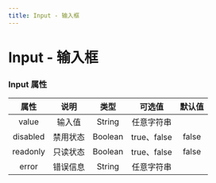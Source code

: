 ```yaml
---
title: Input - 输入框
---
```

# Input - 输入框


<ClientOnly>
<input-demos></input-demos>
<input-bind-demos></input-bind-demos>

</ClientOnly>

### Input 属性

|   属性   |   说明   |  类型   |   可选值    | 默认值 |
| :------: | :------: | :-----: | :---------: | :----: |
|  value   |  输入值  | String  | 任意字符串  |        |
| disabled | 禁用状态 | Boolean | true、false | false  |
| readonly | 只读状态 | Boolean | true、false | false  |
|  error   | 错误信息 | String  | 任意字符串  |        |






